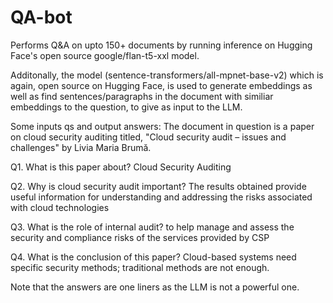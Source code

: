 # QA-bot

 Performs Q&A on upto 150+ documents by running inference on Hugging Face's open source google/flan-t5-xxl model.
 
 Additonally, the model (sentence-transformers/all-mpnet-base-v2) which is again, open source on Hugging Face, is used to generate embeddings as well as find sentences/paragraphs in the document with similiar embeddings to the question, to give as input to the LLM.

 Some inputs qs and output answers:
 The document in question is a paper on cloud security auditing titled, "Cloud security audit – issues and challenges" by Livia Maria Brumă.
 
 Q1. What is this paper about?
     Cloud Security Auditing
     
 Q2. Why is cloud security audit important?
     The results obtained provide useful information for understanding and addressing the risks associated with cloud technologies

 Q3. What is the role of internal audit?
     to help manage and assess the security and compliance risks of the services provided by CSP

 Q4. What is the conclusion of this paper?
     Cloud-based systems need specific security methods; traditional methods are not enough.


 Note that the answers are one liners as the LLM is not a powerful one.
